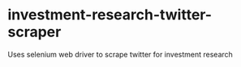 # investment-research-twitter-scraper
Uses selenium web driver to scrape twitter for investment research
